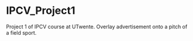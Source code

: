# IPCV_Project1
Project 1 of IPCV course at UTwente. Overlay advertisement onto a pitch of a field sport.
